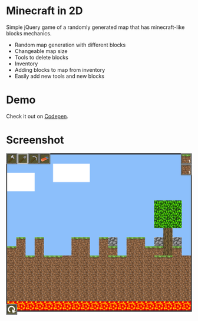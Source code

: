 # Minecraft in 2D
Simple jQuery game of a randomly generated map that has minecraft-like blocks mechanics.
- Random map generation with different blocks
- Changeable map size
- Tools to delete blocks
- Inventory
- Adding blocks to map from inventory
- Easily add new tools and new blocks

# Demo
Check it out on [Codepen](https://codepen.io/yananas/pen/yXWjEV).

# Screenshot 
![Screenshot](https://github.com/yanniznik/minecraft/blob/master/images/screenshot.png)
